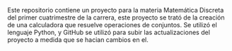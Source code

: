 Este repositorio contiene un proyecto para la materia Matemática Discreta del primer cuatrimestre de la carrera, este proyecto se trató de la creación de una calculadora que resuelve operaciones de conjuntos.
Se utilizó el lenguaje Python, y GitHub se utilizó para subir las actualizaciones del proyecto a medida que se hacian cambios en el.      
